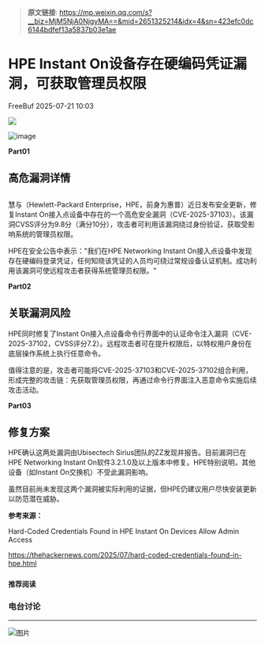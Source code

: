 > **原文链接**: https://mp.weixin.qq.com/s?__biz=MjM5NjA0NjgyMA==&mid=2651325214&idx=4&sn=423efc0dc6144bdfef13a5837b03e1ae

#  HPE Instant On设备存在硬编码凭证漏洞，可获取管理员权限  
 FreeBuf   2025-07-21 10:03  
  
![](https://mmbiz.qpic.cn/mmbiz_gif/qq5rfBadR38jUokdlWSNlAjmEsO1rzv3srXShFRuTKBGDwkj4gvYy34iajd6zQiaKl77Wsy9mjC0xBCRg0YgDIWg/640?wx_fmt=gif "")  
  
  
![image](https://mmbiz.qpic.cn/mmbiz_jpg/qq5rfBadR385xfQfOZT3FGrBQUN2aE64DycpSrP5hNjqkVTPm6qRfIKd1BxvleAg5hKZ2iceqA7icUC43re9frrw/640?wx_fmt=jpeg&from=appmsg "")  
  
  
**Part01**  
## 高危漏洞详情  
##   
  
慧与（Hewlett-Packard Enterprise，HPE，前身为惠普）近日发布安全更新，修复Instant On接入点设备中存在的一个高危安全漏洞（CVE-2025-37103）。该漏洞CVSS评分为9.8分（满分10分），攻击者可利用该漏洞绕过身份验证，获取受影响系统的管理员权限。  
  
  
HPE在安全公告中表示："我们在HPE Networking Instant On接入点设备中发现存在硬编码登录凭证，任何知晓该凭证的人员均可绕过常规设备认证机制。成功利用该漏洞可使远程攻击者获得系统管理员权限。"  
  
  
**Part02**  
## 关联漏洞风险  
  
  
HPE同时修复了Instant On接入点设备命令行界面中的认证命令注入漏洞（CVE-2025-37102，CVSS评分7.2）。远程攻击者可在提升权限后，以特权用户身份在底层操作系统上执行任意命令。  
  
  
值得注意的是，攻击者可能将CVE-2025-37103和CVE-2025-37102组合利用，形成完整的攻击链：先获取管理员权限，再通过命令行界面注入恶意命令实施后续攻击活动。  
  
  
**Part03**  
## 修复方案  
  
  
HPE确认这两处漏洞由Ubisectech Sirius团队的ZZ发现并报告。目前漏洞已在HPE Networking Instant On软件3.2.1.0及以上版本中修复。HPE特别说明，其他设备（如Instant On交换机）不受此漏洞影响。  
  
  
虽然目前尚未发现这两个漏洞被实际利用的证据，但HPE仍建议用户尽快安装更新以防范潜在威胁。  
  
  
**参考来源：**  
  
Hard-Coded Credentials Found in HPE Instant On Devices Allow Admin Access  
  
https://thehackernews.com/2025/07/hard-coded-credentials-found-in-hpe.html  
  
  
###   
###   
###   
  
**推荐阅读**  
  
[](https://mp.weixin.qq.com/s?__biz=MjM5NjA0NjgyMA==&mid=2651324992&idx=1&sn=8303e67651ddba23a73497aeb18955fa&scene=21#wechat_redirect)  
  
### 电台讨论  
  
****  
  
  
  
![图片](https://mmbiz.qpic.cn/mmbiz_gif/qq5rfBadR3icF8RMnJbsqatMibR6OicVrUDaz0fyxNtBDpPlLfibJZILzHQcwaKkb4ia57xAShIJfQ54HjOG1oPXBew/640?wx_fmt=gif&wxfrom=5&wx_lazy=1&tp=webp "")  
  
   
  
